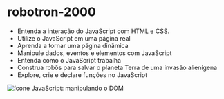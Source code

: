 # robotron-2000



- Entenda a interação do JavaScript com HTML e CSS.
- Utilize o JavaScript em uma página real
- Aprenda a tornar uma página dinâmica
- Manipule dados, eventos e elementos com JavaScript
- Entenda como o JavaScript trabalha
- Construa robôs para salvar o planeta Terra de uma invasão alienígena
- Explore, crie e declare funções no JavaScript

![ícone JavaScript: manipulando o DOM](https://www.alura.com.br/assets/api/cursos/javascript-manipulando-dom.svg)